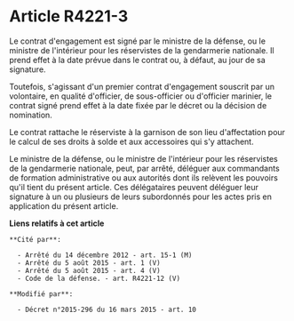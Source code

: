 # Article R4221-3

Le contrat d'engagement est signé par le ministre de la défense, ou le ministre de l'intérieur pour les réservistes de la
gendarmerie nationale. Il prend effet à la date prévue dans le contrat ou, à défaut, au jour de sa signature. 

Toutefois, s'agissant d'un premier contrat d'engagement souscrit par un volontaire, en qualité d'officier, de sous-officier
ou d'officier marinier, le contrat signé prend effet à la date fixée par le décret ou la décision de nomination. 

Le contrat rattache le réserviste à la garnison de son lieu d'affectation pour le calcul de ses droits à solde et aux
accessoires qui s'y attachent. 

Le ministre de la défense, ou le ministre de l'intérieur pour les réservistes de la gendarmerie nationale, peut, par arrêté,
déléguer aux commandants de formation administrative ou aux autorités dont ils relèvent les pouvoirs qu'il tient du présent
article. Ces délégataires peuvent déléguer leur signature à un ou plusieurs de leurs subordonnés pour les actes pris en
application du présent article.

**Liens relatifs à cet article**

	**Cité par**:

	  - Arrêté du 14 décembre 2012 - art. 15-1 (M)
	  - Arrêté du 5 août 2015 - art. 1 (V)
	  - Arrêté du 5 août 2015 - art. 4 (V)
	  - Code de la défense. - art. R4221-12 (V)

	**Modifié par**:

	  - Décret n°2015-296 du 16 mars 2015 - art. 10
